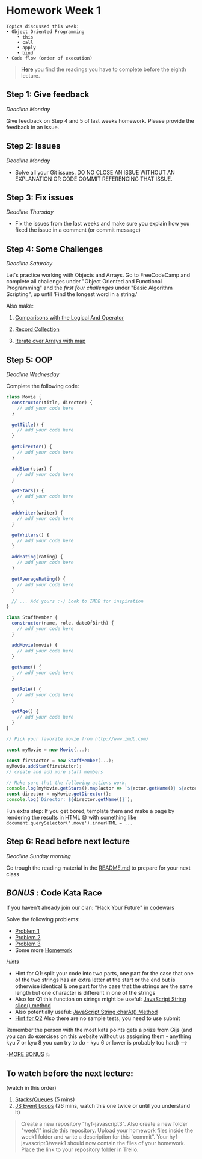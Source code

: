 # Homework Week 1

```
Topics discussed this week:
• Object Oriented Programming
    • this
    • call
    • apply
    • bind
• Code flow (order of execution)
```

>[Here](/Week2/README.md) you find the readings you have to complete before the eighth lecture.

## Step 1: Give feedback

_Deadline Monday_

Give feedback on Step 4 and 5 of last weeks homework. Please provide the feedback in an issue.

## Step 2: Issues

_Deadline Monday_

- Solve all your Git issues. DO NO CLOSE AN ISSUE WITHOUT AN EXPLANATION OR CODE COMMIT REFERENCING THAT ISSUE.


## Step 3: Fix issues

_Deadline Thursday_

- Fix the issues from the last weeks and make sure you explain how you fixed the issue in a comment (or commit message)

## Step 4: Some Challenges

_Deadline Saturday_

Let's practice working with Objects and Arrays. Go to FreeCodeCamp and complete all challenges under "Object Oriented and Functional Programming" and the _first four challenges_ under "Basic Algorithm Scripting", up until 'Find the longest word in a string.'

Also make:

1. [Comparisons with the Logical And Operator](https://www.freecodecamp.com/challenges/comparisons-with-the-logical-and-operator)

2. [Record Collection](https://www.freecodecamp.com/challenges/record-collection)

3. [Iterate over Arrays with map](https://www.freecodecamp.com/challenges/iterate-over-arrays-with-map)

## Step 5: OOP

_Deadline Wednesday_

Complete the following code:

```js
class Movie {
  constructor(title, director) {
    // add your code here
  }

  getTitle() {
    // add your code here
  }

  getDirector() {
    // add your code here
  }

  addStar(star) {
    // add your code here
  }

  getStars() {
    // add your code here
  }

  addWriter(writer) {
    // add your code here
  }

  getWriters() {
    // add your code here
  }

  addRating(rating) {
    // add your code here
  }

  getAverageRating() {
    // add your code here
  }

  // ... Add yours :-) Look to IMDB for inspiration
}

class StaffMember {
  constructor(name, role, dateOfBirth) {
    // add your code here
  }

  addMovie(movie) {
    // add your code here
  }

  getName() {
    // add your code here
  }

  getRole() {
    // add your code here
  }

  getAge() {
    // add your code here
  }
}

// Pick your favorite movie from http://www.imdb.com/

const myMovie = new Movie(...);

const firstActor = new StaffMember(...);
myMovie.addStar(firstActor);
// create and add more staff members

// Make sure that the following actions work.
console.log(myMovie.getStars().map(actor => `${actor.getName()} ${actor.getAge()}`));
const director = myMovie.getDirector();
console.log(`Director: ${director.getName()}`);
```

Fun extra step: If you get bored, template them and make a page by rendering the results in HTML :smile: with something like `document.querySelector('.move').innerHTML = ...`

## Step 6: Read before next lecture

_Deadline Sunday morning_

Go trough the reading material in the [README.md](/Week2/README.md) to prepare for your next class

## _BONUS_ : Code Kata Race

If you haven't already join our clan: "Hack Your Future" in codewars

Solve the following problems:
- [Problem 1](https://www.codewars.com/kata/keep-up-the-hoop)
- [Problem 2](https://www.codewars.com/kata/find-the-first-non-consecutive-number)
- [Problem 3](https://www.codewars.com/kata/negation-of-a-value)
- Some more [Homework](https://www.codewars.com/collections/hyf-homework-1)

_Hints_
- Hint for Q1: split your code into two parts, one part for the case that one of the two strings has an extra letter at the start or the end but is otherwise identical & one part for the case that the strings are the same length but one character is different in one of the strings
- Also for Q1 this function on strings might be useful: [JavaScript String slice() method](https://www.w3schools.com/jsref/jsref_slice_string.asp)
- Also potentially useful: [JavaScript String charAt() Method](https://www.w3schools.com/jsref/jsref_charat.asp)
- [Hint for Q2](https://www.w3schools.com/jsref/jsref_sort.asp) Also there are no sample tests, you need to use submit

Remember the person with the most kata points gets a prize from Gijs (and you can do exercises on this website without us assigning them - anything kyu 7 or kyu 8 you can try to do - kyu 6 or lower is probably too hard) -->

-[MORE BONUS](https://www.codewars.com/collections/hyf-homework-1-bonus-credit) :collision:

## To watch before the next lecture:

(watch in this order)

1. [Stacks/Queues](https://www.youtube.com/watch?v=wjI1WNcIntg) (5 mins)
2. [JS Event Loops](https://www.youtube.com/watch?v=8aGhZQkoFbQ) (26 mins, watch this one twice or until you understand it)

>Create a new repository "hyf-javascript3". Also create a new folder "week1" inside this repository.
Upload your homework files inside the week1 folder and write a description for this “commit”.
Your hyf-javascript3/week1 should now contain the files of your homework.
Place the link to your repository folder in Trello.
